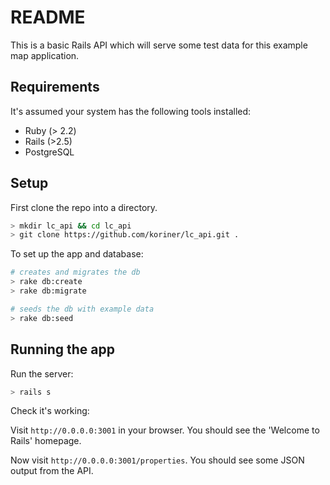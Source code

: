 # README

This is a basic Rails API which will serve some test data for this example map application.

## Requirements

It's assumed your system has the following tools installed:
- Ruby (> 2.2)
- Rails (>2.5)
- PostgreSQL

## Setup

First clone the repo into a directory.

```bash
> mkdir lc_api && cd lc_api
> git clone https://github.com/koriner/lc_api.git .
```

To set up the app and database:

```bash
# creates and migrates the db
> rake db:create
> rake db:migrate

# seeds the db with example data
> rake db:seed
```

## Running the app

Run the server:
```bash
> rails s
```

Check it's working:

Visit `http://0.0.0.0:3001` in your browser. You should see the 'Welcome to Rails' homepage.

Now visit `http://0.0.0.0:3001/properties`. You should see some JSON output from the API.

